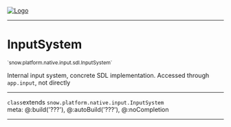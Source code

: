 
[![Logo](../../../../../../images/logo.png)](../../../../../../api/index.html)

---



<h1>InputSystem</h1>
<small>`snow.platform.native.input.sdl.InputSystem`</small>

Internal input system, concrete SDL implementation. Accessed through `app.input`, not directly

---

`class`extends <code><span>snow.platform.native.input.InputSystem</span></code>
<span class="meta">
<br/>meta: @:build(&#x27;???&#x27;), @:autoBuild(&#x27;???&#x27;), @:noCompletion
</span>


---

&nbsp;
&nbsp;

